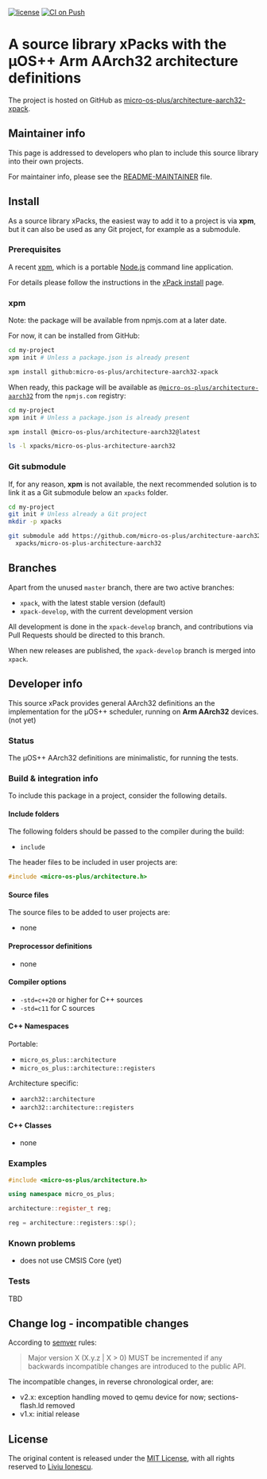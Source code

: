 [![license](https://img.shields.io/github/license/micro-os-plus/architecture-aarch32-xpack)](https://github.com/micro-os-plus/architecture-aarch32-xpack/blob/xpack/LICENSE)
[![CI on Push](https://github.com/micro-os-plus/architecture-aarch32-xpack/workflows/CI%20on%20Push/badge.svg)](https://github.com/micro-os-plus/architecture-aarch32-xpack/actions?query=workflow%3A%22CI+on+Push%22)

# A source library xPacks with the µOS++ Arm AArch32 architecture definitions

The project is hosted on GitHub as
[micro-os-plus/architecture-aarch32-xpack](https://github.com/micro-os-plus/architecture-aarch32-xpack).

## Maintainer info

This page is addressed to developers who plan to include this source
library into their own projects.

For maintainer info, please see the
[README-MAINTAINER](README-MAINTAINER.md) file.

## Install

As a source library xPacks, the easiest way to add it to a project is via
**xpm**, but it can also be used as any Git project, for example as a submodule.

### Prerequisites

A recent [xpm](https://xpack.github.io/xpm/),
which is a portable [Node.js](https://nodejs.org/) command line application.

For details please follow the instructions in the
[xPack install](https://xpack.github.io/install/) page.

### xpm

Note: the package will be available from npmjs.com at a later date.

For now, it can be installed from GitHub:

```sh
cd my-project
xpm init # Unless a package.json is already present

xpm install github:micro-os-plus/architecture-aarch32-xpack
```

When ready, this package will be available as
[`@micro-os-plus/architecture-aarch32`](https://www.npmjs.com/package/@micro-os-plus/architecture-aarch32)
from the `npmjs.com` registry:

```sh
cd my-project
xpm init # Unless a package.json is already present

xpm install @micro-os-plus/architecture-aarch32@latest

ls -l xpacks/micro-os-plus-architecture-aarch32
```

### Git submodule

If, for any reason, **xpm** is not available, the next recommended
solution is to link it as a Git submodule below an `xpacks` folder.

```sh
cd my-project
git init # Unless already a Git project
mkdir -p xpacks

git submodule add https://github.com/micro-os-plus/architecture-aarch32-xpack.git \
  xpacks/micro-os-plus-architecture-aarch32
```

## Branches

Apart from the unused `master` branch, there are two active branches:

- `xpack`, with the latest stable version (default)
- `xpack-develop`, with the current development version

All development is done in the `xpack-develop` branch, and contributions via
Pull Requests should be directed to this branch.

When new releases are published, the `xpack-develop` branch is merged
into `xpack`.

## Developer info

This source xPack provides general AArch32 definitions an
the implementation for the µOS++ scheduler,
running on **Arm AArch32** devices. (not yet)

### Status

The µOS++ AArch32 definitions are minimalistic, for running the tests.

### Build & integration info

To include this package in a project, consider the following details.

#### Include folders

The following folders should be passed to the compiler during the build:

- `include`

The header files to be included in user projects are:

```c++
#include <micro-os-plus/architecture.h>
```

#### Source files

The source files to be added to user projects are:

- none

#### Preprocessor definitions

- none

#### Compiler options

- `-std=c++20` or higher for C++ sources
- `-std=c11` for C sources

#### C++ Namespaces

Portable:

- `micro_os_plus::architecture`
- `micro_os_plus::architecture::registers`

Architecture specific:

- `aarch32::architecture`
- `aarch32::architecture::registers`

#### C++ Classes

- none

### Examples

```c++
#include <micro-os-plus/architecture.h>

using namespace micro_os_plus;

architecture::register_t reg;

reg = architecture::registers::sp();
```

### Known problems

- does not use CMSIS Core (yet)

### Tests

TBD

## Change log - incompatible changes

According to [semver](https://semver.org) rules:

> Major version X (X.y.z | X > 0) MUST be incremented if any
backwards incompatible changes are introduced to the public API.

The incompatible changes, in reverse chronological order,
are:

- v2.x: exception handling moved to qemu device for now;
  sections-flash.ld removed
- v1.x: initial release

## License

The original content is released under the
[MIT License](https://opensource.org/licenses/MIT/),
with all rights reserved to
[Liviu Ionescu](https://github.com/ilg-ul/).
